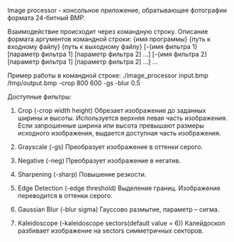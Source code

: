 Image processor - консольное приложение, обратывающее фотографии формата 24-битный BMP.

Взаимодействие происходит через командную строку. 
Описание формата аргументов командной строки:
{имя программы} {путь к входному файлу} {путь к выходному файлу} [-{имя фильтра 1} [параметр фильтра 1] [параметр фильтра 2] ...] [-{имя фильтра 2} [параметр фильтра 1] [параметр фильтра 2] ...] ...

Пример работы в командной строке:
./image_processor input.bmp /tmp/output.bmp -crop 800 600 -gs -blur 0.5

Доступные фильтры:
1) Crop (-crop width height)
   Обрезает изображение до заданных ширины и высоты. Используется верхняя левая часть изображения.
   Если запрошенные ширина или высота превышают размеры исходного изображения, выдается доступная часть изображения.

2) Grayscale (-gs)
   Преобразует изображение в оттенки серого.

3) Negative (-neg)
   Преобразует изображение в негатив.

4) Sharpening (-sharp)
   Повышение резкости.

5) Edge Detection (-edge threshold)
   Выделение границ. Изображение переводится в оттенки серого.

6) Gaussian Blur (-blur sigma)
   Гауссово размытие, параметр – сигма.

7) Kaleidoscope (-kaleidoscope sectors(default value = 6))
   Калейдоскоп разбивает изображение на sectors симметричных секторов.
   
